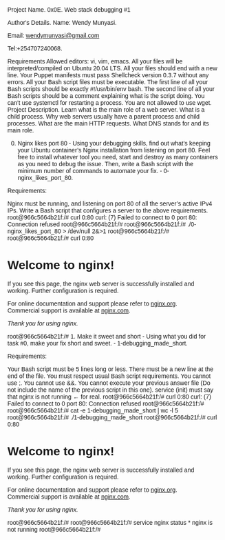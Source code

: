 Project Name.
0x0E. Web stack debugging #1

Author's Details.
Name: Wendy Munyasi.

Email: wendymunyasi@gmail.com

Tel:+254707240068.

Requirements
Allowed editors: vi, vim, emacs.
All your files will be interpreted/compiled on Ubuntu 20.04 LTS.
All your files should end with a new line.
Your Puppet manifests must pass Shellcheck version 0.3.7 without any errors.
All your Bash script files must be executable.
The first line of all your Bash scripts should be exactly #!/usr/bin/env bash.
The second line of all your Bash scripts should be a comment explaining what is the script doing.
You can’t use systemctl for restarting a process.
You are not allowed to use wget.
Project Description.
Learn what is the main role of a web server. What is a child process. Why web servers usually have a parent process and child processes. What are the main HTTP requests. What DNS stands for and its main role.

0. Nginx likes port 80 - Using your debugging skills, find out what’s keeping your Ubuntu container’s Nginx installation from listening on port 80. Feel free to install whatever tool you need, start and destroy as many containers as you need to debug the issue. Then, write a Bash script with the minimum number of commands to automate your fix. - 0-nginx_likes_port_80.

Requirements:

Nginx must be running, and listening on port 80 of all the server’s active IPv4 IPs.
Write a Bash script that configures a server to the above requirements.
root@966c5664b21f:/# curl 0:80
  curl: (7) Failed to connect to 0 port 80: Connection refused
  root@966c5664b21f:/#
  root@966c5664b21f:/# ./0-nginx_likes_port_80 > /dev/null 2&>1
  root@966c5664b21f:/#
  root@966c5664b21f:/# curl 0:80
  <!DOCTYPE html>
  <html>
  <head>
  <title>Welcome to nginx!</title>
  <style>
  		body {
  				width: 35em;
  				margin: 0 auto;
  				font-family: Tahoma, Verdana, Arial, sans-serif;
  		}
  </style>
  </head>
  <body>
  <h1>Welcome to nginx!</h1>
  <p>If you see this page, the nginx web server is successfully installed and
  working. Further configuration is required.</p>

  <p>For online documentation and support please refer to
  <a href="http://nginx.org/">nginx.org</a>.<br/>
  Commercial support is available at
  <a href="http://nginx.com/">nginx.com</a>.</p>

  <p><em>Thank you for using nginx.</em></p>
  </body>
  </html>
  root@966c5664b21f:/#
1. Make it sweet and short - Using what you did for task #0, make your fix short and sweet. - 1-debugging_made_short.

Requirements:

Your Bash script must be 5 lines long or less.
There must be a new line at the end of the file.
You must respect usual Bash script requirements.
You cannot use ;.
You cannot use &&.
You cannot execute your previous answer file (Do not include the name of the previous script in this one).
service (init) must say that nginx is not running ← for real.
root@966c5664b21f:/# curl 0:80
  curl: (7) Failed to connect to 0 port 80: Connection refused
  root@966c5664b21f:/#
  root@966c5664b21f:/# cat -e 1-debugging_made_short | wc -l
  5
  root@966c5664b21f:/# ./1-debugging_made_short
  root@966c5664b21f:/# curl 0:80
  <!DOCTYPE html>
  <html>
  <head>
  <title>Welcome to nginx!</title>
  <style>
  		body {
  				width: 35em;
  				margin: 0 auto;
  				font-family: Tahoma, Verdana, Arial, sans-serif;
  		}
  </style>
  </head>
  <body>
  <h1>Welcome to nginx!</h1>
  <p>If you see this page, the nginx web server is successfully installed and
  working. Further configuration is required.</p>

  <p>For online documentation and support please refer to
  <a href="http://nginx.org/">nginx.org</a>.<br/>
  Commercial support is available at
  <a href="http://nginx.com/">nginx.com</a>.</p>

  <p><em>Thank you for using nginx.</em></p>
  </body>
  </html>
  root@966c5664b21f:/#
  root@966c5664b21f:/# service nginx status
  * nginx is not running
  root@966c5664b21f:/#

